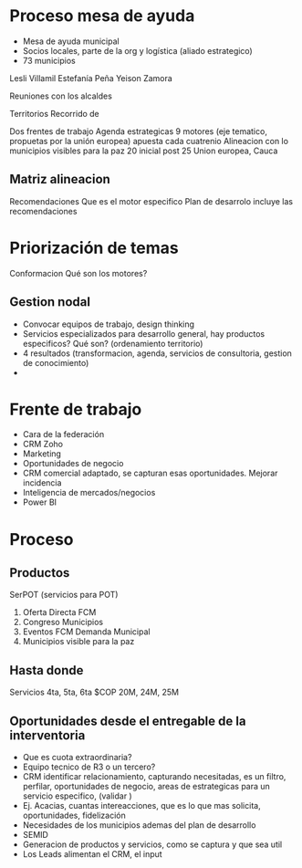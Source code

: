 # Proceso mesa de ayuda
- Mesa de ayuda municipal
- Socios locales, parte de la org y logística (aliado estrategico)
- 73 municipios

Lesli Villamil
Estefanía Peña 
Yeison Zamora

Reuniones con los alcaldes


Territorios
Recorrido de

Dos frentes de trabajo
Agenda estrategicas
9 motores (eje tematico, propuetas por la unión europea)
apuesta cada cuatrenio
Alineacion con lo municipios visibles para la paz
20 inicial post 25 
Union europea, Cauca


## Matriz alineacion
Recomendaciones
Que es el motor especifico
Plan de desarrolo incluye las recomendaciones

# Priorización de temas
Conformacion
Qué son los motores?


## Gestion nodal
- Convocar equipos de trabajo, design thinking
- Servicios especializados para desarrollo general, hay productos especificos? Qué son? (ordenamiento territorio)
- 4 resultados (transformacion, agenda, servicios de consultoria, gestion de conocimiento)
- 

# Frente de trabajo
- Cara de la federación
- CRM Zoho
- Marketing 
- Oportunidades de negocio
- CRM comercial adaptado, se capturan esas oportunidades. Mejorar incidencia
- Inteligencia de mercados/negocios 
- Power BI


# Proceso

## Productos
SerPOT (servicios para POT)
1. Oferta Directa FCM
2. Congreso Municipios
4. Eventos FCM Demanda Municipal
3. Municipios visible para la paz

## Hasta donde

Servicios 4ta, 5ta, 6ta
$COP 20M, 24M, 25M

## Oportunidades desde el entregable de la interventoria


- Que es cuota extraordinaria?
- Equipo tecnico de R3 o un tercero?
- CRM identificar relacionamiento, capturando necesitadas, es un filtro, perfilar, oportunidades de negocio, areas de estrategicas para un servicio especifico, (validar )
- Ej. Acacias, cuantas intereacciones, que es lo que mas solicita, oportunidades, fidelización
- Necesidades de los municipios ademas del plan de desarrollo
- SEMID
- Generacion de productos y servicios, como se captura y que sea util
- Los Leads alimentan el CRM, el input 